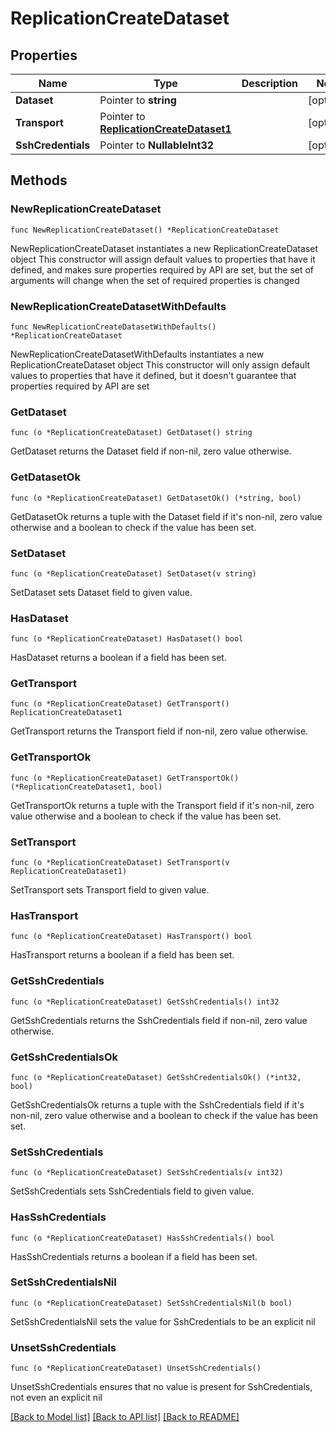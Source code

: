 # ReplicationCreateDataset

## Properties

Name | Type | Description | Notes
------------ | ------------- | ------------- | -------------
**Dataset** | Pointer to **string** |  | [optional] 
**Transport** | Pointer to [**ReplicationCreateDataset1**](ReplicationCreateDataset1.md) |  | [optional] 
**SshCredentials** | Pointer to **NullableInt32** |  | [optional] 

## Methods

### NewReplicationCreateDataset

`func NewReplicationCreateDataset() *ReplicationCreateDataset`

NewReplicationCreateDataset instantiates a new ReplicationCreateDataset object
This constructor will assign default values to properties that have it defined,
and makes sure properties required by API are set, but the set of arguments
will change when the set of required properties is changed

### NewReplicationCreateDatasetWithDefaults

`func NewReplicationCreateDatasetWithDefaults() *ReplicationCreateDataset`

NewReplicationCreateDatasetWithDefaults instantiates a new ReplicationCreateDataset object
This constructor will only assign default values to properties that have it defined,
but it doesn't guarantee that properties required by API are set

### GetDataset

`func (o *ReplicationCreateDataset) GetDataset() string`

GetDataset returns the Dataset field if non-nil, zero value otherwise.

### GetDatasetOk

`func (o *ReplicationCreateDataset) GetDatasetOk() (*string, bool)`

GetDatasetOk returns a tuple with the Dataset field if it's non-nil, zero value otherwise
and a boolean to check if the value has been set.

### SetDataset

`func (o *ReplicationCreateDataset) SetDataset(v string)`

SetDataset sets Dataset field to given value.

### HasDataset

`func (o *ReplicationCreateDataset) HasDataset() bool`

HasDataset returns a boolean if a field has been set.

### GetTransport

`func (o *ReplicationCreateDataset) GetTransport() ReplicationCreateDataset1`

GetTransport returns the Transport field if non-nil, zero value otherwise.

### GetTransportOk

`func (o *ReplicationCreateDataset) GetTransportOk() (*ReplicationCreateDataset1, bool)`

GetTransportOk returns a tuple with the Transport field if it's non-nil, zero value otherwise
and a boolean to check if the value has been set.

### SetTransport

`func (o *ReplicationCreateDataset) SetTransport(v ReplicationCreateDataset1)`

SetTransport sets Transport field to given value.

### HasTransport

`func (o *ReplicationCreateDataset) HasTransport() bool`

HasTransport returns a boolean if a field has been set.

### GetSshCredentials

`func (o *ReplicationCreateDataset) GetSshCredentials() int32`

GetSshCredentials returns the SshCredentials field if non-nil, zero value otherwise.

### GetSshCredentialsOk

`func (o *ReplicationCreateDataset) GetSshCredentialsOk() (*int32, bool)`

GetSshCredentialsOk returns a tuple with the SshCredentials field if it's non-nil, zero value otherwise
and a boolean to check if the value has been set.

### SetSshCredentials

`func (o *ReplicationCreateDataset) SetSshCredentials(v int32)`

SetSshCredentials sets SshCredentials field to given value.

### HasSshCredentials

`func (o *ReplicationCreateDataset) HasSshCredentials() bool`

HasSshCredentials returns a boolean if a field has been set.

### SetSshCredentialsNil

`func (o *ReplicationCreateDataset) SetSshCredentialsNil(b bool)`

 SetSshCredentialsNil sets the value for SshCredentials to be an explicit nil

### UnsetSshCredentials
`func (o *ReplicationCreateDataset) UnsetSshCredentials()`

UnsetSshCredentials ensures that no value is present for SshCredentials, not even an explicit nil

[[Back to Model list]](../README.md#documentation-for-models) [[Back to API list]](../README.md#documentation-for-api-endpoints) [[Back to README]](../README.md)


